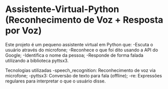# Assistente-Virtual-Python (Reconhecimento de Voz + Resposta por Voz)

Este projeto é um pequeno assistente virtual em Python que:
-Escuta o usuário através do microfone;
-Reconhece o que foi dito usando a API do Google;
-Identifica o nome da pessoa;
-Responde de forma falada utilizando a biblioteca pyttsx3.

Tecnologias utilizadas
-speech_recognition: Reconhecimento de voz via microfone;
-pyttsx3: Conversão de texto para fala (offline);
-re: Expressões regulares para interpretar o que o usuário disse.